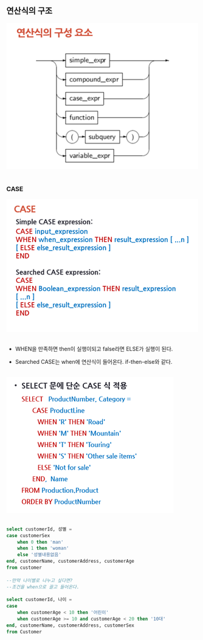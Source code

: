 ## 연산식의 구조
![](https://github.com/MinsoftK/TIL/blob/master/SQL/image/expression.png?raw=true)
<br/><br/>

### CASE
![](https://github.com/MinsoftK/TIL/blob/master/SQL/image/expression_case.png?raw=true)
<br/><br/>

* WHEN을 만족하면 then이 실행이되고 false라면 ELSE가 실행이 된다.

* Searched CASE는 when에 연산식이 들어온다. if-then-else와 같다.
<br/><br/>

![](https://github.com/MinsoftK/TIL/blob/master/SQL/image/expression_selectcase.png?raw=true)
<br/><br/>

```sql
select customerId, 성별 =
case customerSex
	when 0 then 'man'
	when 1 then 'woman'
	else '성별내용없음'
end, customerName, customerAddress, customerAge
from customer

--만약 나이별로 나누고 싶다면?
--조건을 when으로 끌고 들어온다.

select customerId, 나이 =
case
	when customerAge < 10 then '어린이'
	when customerAge >= 10 and customerAge < 20 then '10대'
end, customerName, customerAddress, customerSex
from Customer

```
